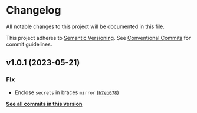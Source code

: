 # Changelog

All notable changes to this project will be documented in this file.

This project adheres to [Semantic Versioning](https://semver.org/spec/v2.0.0.html). See [Conventional Commits](https://www.conventionalcommits.org/en/v1.0.0/) for commit guidelines.

<!--next-version-placeholder-->

## v1.0.1 (2023-05-21)
### Fix
* Enclose `secrets` in braces `mirror` ([`b7eb678`](https://github.com/billsioros/cookiecutter-pypackage-instance/commit/b7eb6784d17ccb9f50ead350f9d1560d401b8127))

**[See all commits in this version](https://github.com/billsioros/cookiecutter-pypackage-instance/compare/v1.0.0...v1.0.1)**
